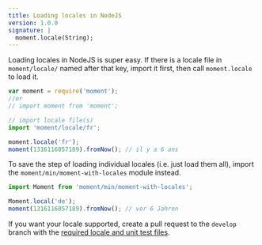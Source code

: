 ```yaml
---
title: Loading locales in NodeJS
version: 1.0.0
signature: |
  moment.locale(String);
---
```



Loading locales in NodeJS is super easy. If there is a locale file in `moment/locale/` named after that key, import it first, then call `moment.locale` to load it.

```javascript
var moment = require('moment');
//or
// import moment from 'moment';

// import locale file(s)
import 'moment/locale/fr';

moment.locale('fr');
moment(1316116057189).fromNow(); // il y a 6 ans
```

To save the step of loading individual locales (i.e. just load them all), import the `moment/min/moment-with-locales` module instead.

```javascript
import Moment from 'moment/min/moment-with-locales';

Moment.local('de');
moment(1316116057189).fromNow(); // vor 6 Jahren
```

If you want your locale supported, create a pull request to the `develop` branch with the [required locale and unit test files](#/i18n/adding-locale/).

